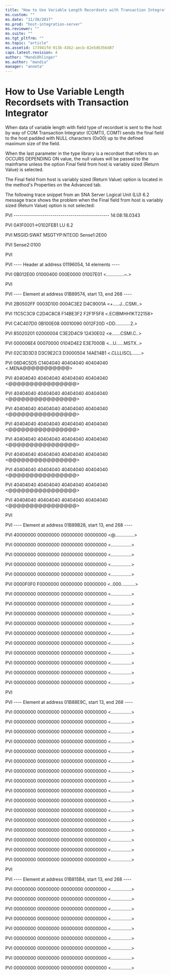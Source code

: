 ```yaml
---
title: "How to Use Variable Length Recordsets with Transaction Integrator2 | Microsoft Docs"
ms.custom: ""
ms.date: "11/30/2017"
ms.prod: "host-integration-server"
ms.reviewer: ""
ms.suite: ""
ms.tgt_pltfrm: ""
ms.topic: "article"
ms.assetid: 173941fd-913b-43b2-aecb-82e5db356d87
caps.latest.revision: 4
author: "MandiOhlinger"
ms.author: "mandia"
manager: "anneta"
---
```

# How to Use Variable Length Recordsets with Transaction Integrator
When data of variable length with field type of recordset is sent to the host by way of COM Transaction Integrator (COMTI), COMTI sends the final field to the host padded with NULL characters (0x00) up to the defined maximum size of the field.  
  
 When the last parameter in the type library is a recordset that refers to an OCCURS DEPENDING ON value, the null values will be passed to the mainframe unless the option Final field from host is variably sized (Return Value) is selected.  
  
 The Final field from host is variably sized (Return Value) option is located in the method's Properties on the Advanced tab.  
  
 The following trace snippet from an SNA Server Logical Unit (LU) 6.2 message trace shows the problem when the Final field from host is variably sized (Return Value) option is not selected:  
  
 PVI   ----------------------------------------------- 14:08:18.0343  
  
 PVI   0A1F0001->0102FEB1 LU 6.2  
  
 PVI                      MSGID:SWAT   MSGTYP:NTEOD  Sense1:2E00  
  
 PVI                      Sense2:0100  
  
 PVI  
  
 PVI   ---- Header  at address 01196054, 14 elements ----  
  
 PVI   0B012E00 01000400 000E0000 01007E01     \<..............~.>  
  
 PVI  
  
 PVI   ---- Element at address 01B89574, start 13, end 268 ----  
  
 PVI   2B0502FF 0003D100 0004C3E2 D4C9001A     \<+.....J...CSMI..>  
  
 PVI   11C5C3C9 C2D4C8C8 F14BE3F2 F2F1F5F8     \<.ECIBMHH1KT22158>  
  
 PVI   C4C407D0 0B100E08 00010090 0012F20D     \<DD............2.>  
  
 PVI   85020201 02000004 C3E2D4C9 12430E02     \<e.......CSMI.C..>  
  
 PVI   000006E4 00070000 0104D4E2 E3E7000B     \<...U......MSTX..>  
  
 PVI   02C3D3D3 D3C9E2C3 D3000504 14AE14B1     \<.CLLLISCL.......>  
  
 PVI   06D4C5D5 C1404040 40404040 40404040     \<.MENA@@@@@@@@@@@>  
  
 PVI   40404040 40404040 40404040 40404040     \<@@@@@@@@@@@@@@@@>  
  
 PVI   40404040 40404040 40404040 40404040     \<@@@@@@@@@@@@@@@@>  
  
 PVI   40404040 40404040 40404040 40404040     \<@@@@@@@@@@@@@@@@>  
  
 PVI   40404040 40404040 40404040 40404040     \<@@@@@@@@@@@@@@@@>  
  
 PVI   40404040 40404040 40404040 40404040     \<@@@@@@@@@@@@@@@@>  
  
 PVI   40404040 40404040 40404040 40404040     \<@@@@@@@@@@@@@@@@>  
  
 PVI   40404040 40404040 40404040 40404040     \<@@@@@@@@@@@@@@@@>  
  
 PVI   40404040 40404040 40404040 40404040     \<@@@@@@@@@@@@@@@@>  
  
 PVI   40404040 40404040 40404040 40404040     \<@@@@@@@@@@@@@@@@>  
  
 PVI  
  
 PVI   ---- Element at address 01B89B28, start 13, end 268 ----  
  
 PVI   40000000 00000000 00000000 00000000     \<@...............>  
  
 PVI   00000000 00000000 00000000 00000000     \<................>  
  
 PVI   00000000 00000000 00000000 00000000     \<................>  
  
 PVI   00000000 00000000 00000000 00000000     \<................>  
  
 PVI   00000000 00000000 00000000 00000000     \<................>  
  
 PVI   0000F0F0 F0000000 00000000 00000000     \<..000...........>  
  
 PVI   00000000 00000000 00000000 00000000     \<................>  
  
 PVI   00000000 00000000 00000000 00000000     \<................>  
  
 PVI   00000000 00000000 00000000 00000000     \<................>  
  
 PVI   00000000 00000000 00000000 00000000     \<................>  
  
 PVI   00000000 00000000 00000000 00000000     \<................>  
  
 PVI   00000000 00000000 00000000 00000000     \<................>  
  
 PVI   00000000 00000000 00000000 00000000     \<................>  
  
 PVI   00000000 00000000 00000000 00000000     \<................>  
  
 PVI   00000000 00000000 00000000 00000000     \<................>  
  
 PVI   00000000 00000000 00000000 00000000     \<................>  
  
 PVI  
  
 PVI   ---- Element at address 01B88E9C, start 13, end 268 ----  
  
 PVI   00000000 00000000 00000000 00000000     \<................>  
  
 PVI   00000000 00000000 00000000 00000000     \<................>  
  
 PVI   00000000 00000000 00000000 00000000     \<................>  
  
 PVI   00000000 00000000 00000000 00000000     \<................>  
  
 PVI   00000000 00000000 00000000 00000000     \<................>  
  
 PVI   00000000 00000000 00000000 00000000     \<................>  
  
 PVI   00000000 00000000 00000000 00000000     \<................>  
  
 PVI   00000000 00000000 00000000 00000000     \<................>  
  
 PVI   00000000 00000000 00000000 00000000     \<................>  
  
 PVI   00000000 00000000 00000000 00000000     \<................>  
  
 PVI   00000000 00000000 00000000 00000000     \<................>  
  
 PVI   00000000 00000000 00000000 00000000     \<................>  
  
 PVI   00000000 00000000 00000000 00000000     \<................>  
  
 PVI   00000000 00000000 00000000 00000000     \<................>  
  
 PVI   00000000 00000000 00000000 00000000     \<................>  
  
 PVI   00000000 00000000 00000000 00000000     \<................>  
  
 PVI  
  
 PVI   ---- Element at address 01B815B4, start 13, end 268 ----  
  
 PVI   00000000 00000000 00000000 00000000     \<................>  
  
 PVI   00000000 00000000 00000000 00000000     \<................>  
  
 PVI   00000000 00000000 00000000 00000000     \<................>  
  
 PVI   00000000 00000000 00000000 00000000     \<................>  
  
 PVI   00000000 00000000 00000000 00000000     \<................>  
  
 PVI   00000000 00000000 00000000 00000000     \<................>  
  
 PVI   00000000 00000000 00000000 00000000     \<................>  
  
 PVI   00000000 00000000 00000000 00000000     \<................>  
  
 PVI   00000000 00000000 00000000 00000000     \<................>